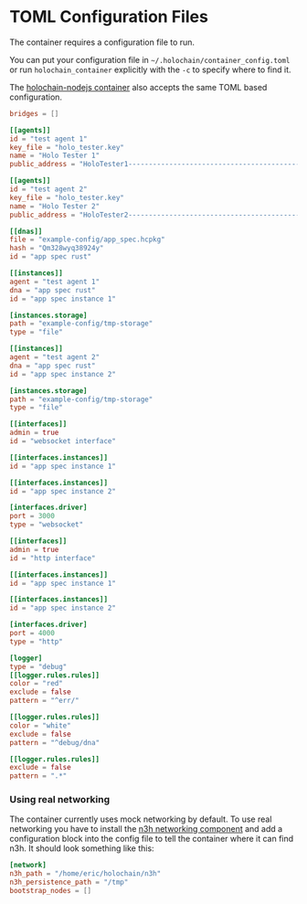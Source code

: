 # TOML Configuration Files

The container requires a configuration file to run.

You can put your configuration file in `~/.holochain/container_config.toml` or run `holochain_container` explicitly with the `-c` to specify where to find it.

The [holochain-nodejs container](./testing_functions.md#configuration-alternatives) also accepts the same TOML based configuration.

```toml
bridges = []

[[agents]]
id = "test agent 1"
key_file = "holo_tester.key"
name = "Holo Tester 1"
public_address = "HoloTester1-----------------------------------------------------------------------AAACZp4xHB"

[[agents]]
id = "test agent 2"
key_file = "holo_tester.key"
name = "Holo Tester 2"
public_address = "HoloTester2-----------------------------------------------------------------------AAAGy4WW9e"

[[dnas]]
file = "example-config/app_spec.hcpkg"
hash = "Qm328wyq38924y"
id = "app spec rust"

[[instances]]
agent = "test agent 1"
dna = "app spec rust"
id = "app spec instance 1"

[instances.storage]
path = "example-config/tmp-storage"
type = "file"

[[instances]]
agent = "test agent 2"
dna = "app spec rust"
id = "app spec instance 2"

[instances.storage]
path = "example-config/tmp-storage"
type = "file"

[[interfaces]]
admin = true
id = "websocket interface"

[[interfaces.instances]]
id = "app spec instance 1"

[[interfaces.instances]]
id = "app spec instance 2"

[interfaces.driver]
port = 3000
type = "websocket"

[[interfaces]]
admin = true
id = "http interface"

[[interfaces.instances]]
id = "app spec instance 1"

[[interfaces.instances]]
id = "app spec instance 2"

[interfaces.driver]
port = 4000
type = "http"

[logger]
type = "debug"
[[logger.rules.rules]]
color = "red"
exclude = false
pattern = "^err/"

[[logger.rules.rules]]
color = "white"
exclude = false
pattern = "^debug/dna"

[[logger.rules.rules]]
exclude = false
pattern = ".*"
```

### Using real networking
The container currently uses mock networking by default. To use real networking you have to install the [n3h networking component](https://github.com/holochain/n3h) and add a configuration block into the config file to tell the container where it can find n3h.  It should look something like this:

```toml
[network]
n3h_path = "/home/eric/holochain/n3h"
n3h_persistence_path = "/tmp"
bootstrap_nodes = []
```
